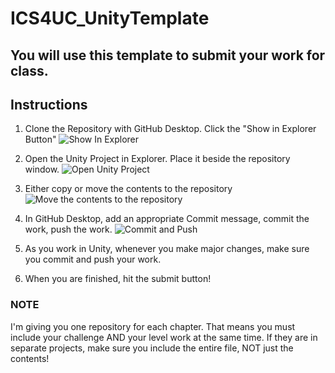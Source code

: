 # ICS4UC_UnityTemplate
You will use this template to submit your work for class.
---

## Instructions
1. Clone the Repository with GitHub Desktop. Click the "Show in Explorer Button"
![Show In Explorer](https://i.ibb.co/2tHhfnK/Submission-1.png)

2. Open the Unity Project in Explorer. Place it beside the repository window.
![Open Unity Project](https://i.ibb.co/kMQfmTv/Submission-2.png)

3. Either copy or move the contents to the repository
![Move the contents to the repository](https://i.ibb.co/wL1jmvs/Submission-3.png)

4. In GitHub Desktop, add an appropriate Commit message, commit the work, push the work.
![Commit and Push](https://i.ibb.co/DpBGQD2/Submission-4.png)

5. As you work in Unity, whenever you make major changes, make sure you commit and push your work.

6. When you are finished, hit the submit button!

### **NOTE**
I'm giving you one repository for each chapter. That means you must include your challenge AND your level work at the same time. If they are in separate projects, make sure you include the entire file, NOT just the contents!
